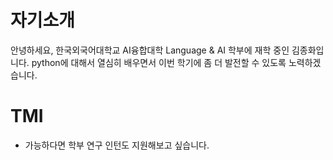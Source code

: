 # 자기소개
안녕하세요, 한국외국어대학교 AI융합대학 Language & AI 학부에 재학 중인 김종화입니다.
python에 대해서 열심히 배우면서 이번 학기에 좀 더 발전할 수 있도록 노력하겠습니다.

# TMI
- 가능하다면 학부 연구 인턴도 지원해보고 싶습니다.
